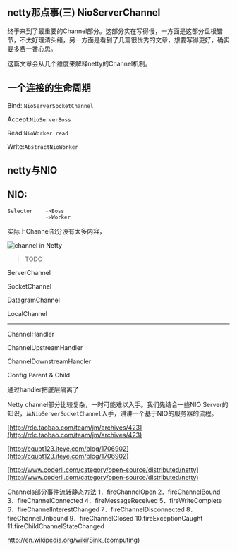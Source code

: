 netty那点事(三) NioServerChannel
--------
终于来到了最重要的Channel部分。这部分实在写得慢，一方面是这部分盘根错节，不太好理清头绪，另一方面是看到了几篇很优秀的文章，想要写得更好，确实要多费一番心思。

这篇文章会从几个维度来解释netty的Channel机制。

## 一个连接的生命周期

Bind: `NioServerSocketChannel`

Accept:`NioServerBoss`

Read:`NioWorker.read`

Write:`AbstractNioWorker`

## netty与NIO

## NIO:

	Selector	->Boss
			  	->Worker


实际上Channel部分没有太多内容，

![channel in Netty][1]

>TODO

ServerChannel

SocketChannel

DatagramChannel

LocalChannel

----------

ChannelHandler

ChannelUpstreamHandler

ChannelDownstreamHandler

Config Parent & Child

通过handler把底层隔离了

Netty channel部分比较复杂，一时可能难以入手。我们先结合一些NIO Server的知识，从`NioServerSocketChannel`入手，讲讲一个基于NIO的服务器的流程。

[http://rdc.taobao.com/team/jm/archives/423](http://rdc.taobao.com/team/jm/archives/423)

[http://cqupt123.iteye.com/blog/1706902](http://cqupt123.iteye.com/blog/1706902)

[http://www.coderli.com/category/open-source/distributed/netty](http://www.coderli.com/category/open-source/distributed/netty)

  [1]: http://static.oschina.net/uploads/space/2013/0929/174705_47Rr_190591.png
  
Channels部分事件流转静态方法
1．fireChannelOpen 2．fireChannelBound 3．fireChannelConnected 4．fireMessageReceived 5．fireWriteComplete 6．fireChannelInterestChanged
7．fireChannelDisconnected 8．fireChannelUnbound 9．fireChannelClosed 10.fireExceptionCaught 11.fireChildChannelStateChanged


http://en.wikipedia.org/wiki/Sink_(computing)